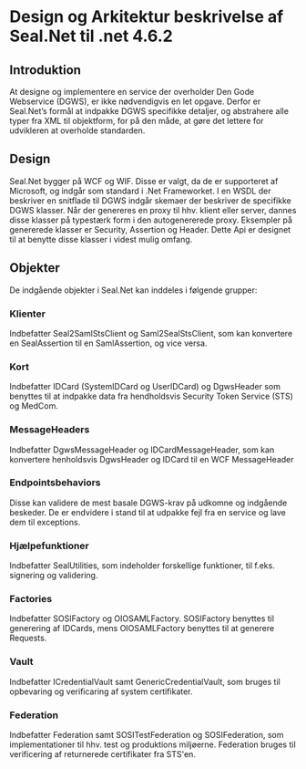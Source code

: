 # Design og Arkitektur beskrivelse af Seal.Net til .net 4.6.2

## Introduktion

At designe og implementere en service der overholder Den Gode Webservice (DGWS), er ikke nødvendigvis en let opgave. Derfor er Seal.Net’s formål at indpakke DGWS specifikke detaljer, og abstrahere alle typer fra XML til objektform, for på den måde, at gøre det lettere for udvikleren at overholde standarden.

## Design

Seal.Net bygger på WCF og WIF. Disse er valgt, da de er supporteret af Microsoft, og indgår som standard i .Net Frameworket.
I en WSDL der beskriver en snitflade til DGWS indgår skemaer der beskriver de specifikke DGWS klasser. Når der genereres en proxy til hhv. klient eller server, dannes disse klasser på typestærk form i den autogenererede proxy. Eksempler på genererede klasser er Security, Assertion og Header. 
Dette Api er designet til at benytte disse klasser i videst mulig omfang.

## Objekter
De indgående objekter i Seal.Net kan inddeles i følgende grupper:

### Klienter
Indbefatter Seal2SamlStsClient og Saml2SealStsClient, som kan konvertere en SealAssertion til en SamlAssertion, og vice versa.
### Kort
Indbefatter IDCard (SystemIDCard og UserIDCard) og DgwsHeader som benyttes til at indpakke data fra hendholdsvis Security Token Service (STS) og MedCom.
### MessageHeaders
Indbefatter DgwsMessageHeader og IDCardMessageHeader, som kan konvertere henholdsvis DgwsHeader og IDCard til en WCF MessageHeader 
### Endpointsbehaviors
Disse kan validere de mest basale DGWS-krav på udkomne og indgående beskeder. De er endvidere i stand til at udpakke fejl fra en service og lave dem til exceptions.
### Hjælpefunktioner
Indbefatter SealUtilities, som indeholder forskellige funktioner, til f.eks. signering og validering.
### Factories
Indbefatter SOSIFactory og OIOSAMLFactory. SOSIFactory benyttes til generering af IDCards, mens OIOSAMLFactory benyttes til at generere Requests.
### Vault
Indbefatter ICredentialVault samt GenericCredentialVault, som bruges til opbevaring og verificaring af system certifikater.
### Federation
Indbefatter Federation samt SOSITestFederation og SOSIFederation, som implementationer til hhv. test og produktions miljøerne. Federation bruges til verificering af returnerede certifikater fra STS'en.

